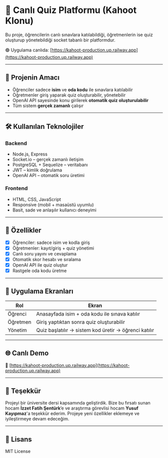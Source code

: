 # 🧠 Canlı Quiz Platformu (Kahoot Klonu)

Bu proje, öğrencilerin canlı sınavlara katılabildiği, öğretmenlerin ise quiz oluşturup yönetebildiği socket tabanlı bir platformdur.

🟢 Uygulama canlıda: [https://kahoot-production.up.railway.app](https://kahoot-production.up.railway.app)

---

## 🎯 Projenin Amacı

- Öğrenciler sadece **isim** ve **oda kodu** ile sınavlara katılabilir
- Öğretmenler giriş yaparak quiz oluşturabilir, yönetebilir
- OpenAI API sayesinde konu girilerek **otomatik quiz oluşturulabilir**
- Tüm sistem **gerçek zamanlı** çalışır

---

## 🛠️ Kullanılan Teknolojiler

### Backend
- Node.js, Express
- Socket.io – gerçek zamanlı iletişim
- PostgreSQL + Sequelize – veritabanı
- JWT – kimlik doğrulama
- OpenAI API – otomatik soru üretimi

### Frontend
- HTML, CSS, JavaScript
- Responsive (mobil + masaüstü uyumlu)
- Basit, sade ve anlaşılır kullanıcı deneyimi

---

## 🧩 Özellikler

- [x] Öğrenciler: sadece isim ve kodla giriş
- [x] Öğretmenler: kayıt/giriş + quiz yönetimi
- [x] Canlı soru yayını ve cevaplama
- [x] Otomatik skor hesabı ve sıralama
- [x] OpenAI API ile quiz oluştur
- [x] Rastgele oda kodu üretme

---

## 🚀 Uygulama Ekranları

| Rol | Ekran |
|-----|-------|
| Öğrenci | Anasayfada isim + oda kodu ile sınava katılır |
| Öğretmen | Giriş yaptıktan sonra quiz oluşturabilir |
| Yönetim | Quiz başlatılır → sistem kod üretir → öğrenci katılır |

---

## 🌐 Canlı Demo

📍 [https://kahoot-production.up.railway.app](https://kahoot-production.up.railway.app)

---

## 🙏 Teşekkür

Projeyi bir üniversite dersi kapsamında geliştirdik. Bize bu fırsatı sunan hocam **İzzet Fatih Şentürk**’e ve araştırma görevlisi hocam **Yusuf Kayıpmaz**'a teşekkür ederim.
Projeye yeni özellikler eklemeye ve iyileştirmeye devam edeceğim.

---

## 📄 Lisans

MIT License
